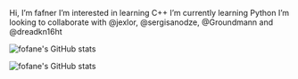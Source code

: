 Hi, I’m fafner
I’m interested in learning C++
I’m currently learning Python
I’m looking to collaborate with @jexlor, @sergisanodze, @Groundmann and @dreadkn16ht



![fofane's GitHub stats](https://github-readme-stats.vercel.app/api/top-langs/?username=fofane&layout=compact&theme=dracula)



![fofane's GitHub stats](https://github-readme-stats.vercel.app/api?username=fofane&show_icons=true&theme=radical)
